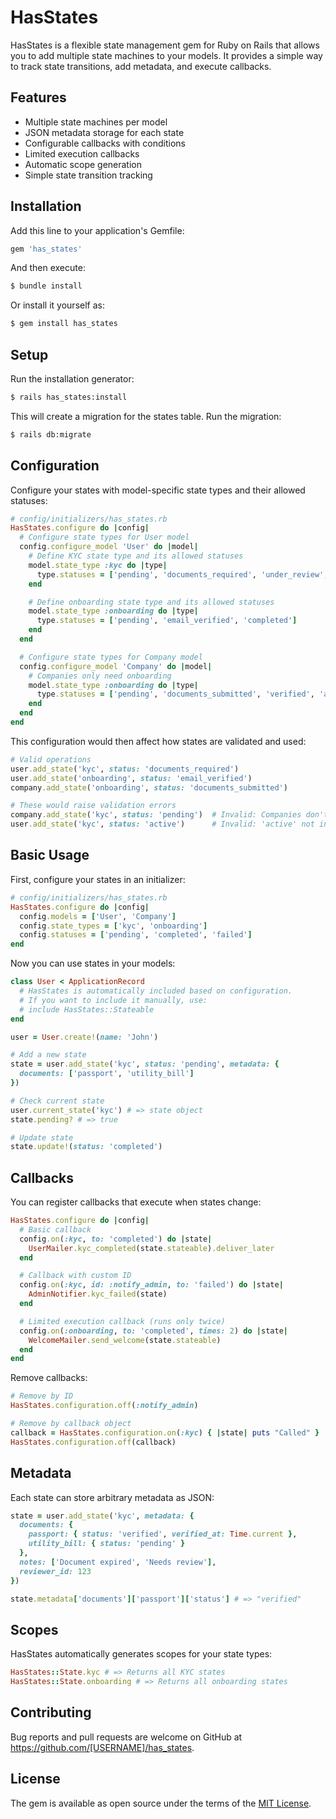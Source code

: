 # HasStates

HasStates is a flexible state management gem for Ruby on Rails that allows you to add multiple state machines to your models. It provides a simple way to track state transitions, add metadata, and execute callbacks.

## Features

- Multiple state machines per model
- JSON metadata storage for each state
- Configurable callbacks with conditions
- Limited execution callbacks
- Automatic scope generation
- Simple state transition tracking

## Installation

Add this line to your application's Gemfile:

```ruby
gem 'has_states'
```

And then execute:
```bash
$ bundle install
```

Or install it yourself as:
```bash
$ gem install has_states
```

## Setup

Run the installation generator:
```bash
$ rails has_states:install
```

This will create a migration for the states table. Run the migration:
```bash
$ rails db:migrate
```

## Configuration

Configure your states with model-specific state types and their allowed statuses:

```ruby
# config/initializers/has_states.rb
HasStates.configure do |config|
  # Configure state types for User model
  config.configure_model 'User' do |model|
    # Define KYC state type and its allowed statuses
    model.state_type :kyc do |type|
      type.statuses = ['pending', 'documents_required', 'under_review', 'approved', 'rejected']
    end

    # Define onboarding state type and its allowed statuses
    model.state_type :onboarding do |type|
      type.statuses = ['pending', 'email_verified', 'completed']
    end
  end

  # Configure state types for Company model
  config.configure_model 'Company' do |model|
    # Companies only need onboarding
    model.state_type :onboarding do |type|
      type.statuses = ['pending', 'documents_submitted', 'verified', 'active']
    end
  end
end
```

This configuration would then affect how states are validated and used:

```ruby
# Valid operations
user.add_state('kyc', status: 'documents_required')
user.add_state('onboarding', status: 'email_verified')
company.add_state('onboarding', status: 'documents_submitted')

# These would raise validation errors
company.add_state('kyc', status: 'pending')  # Invalid: Companies don't have KYC
user.add_state('kyc', status: 'active')      # Invalid: 'active' not in KYC statuses
```

## Basic Usage

First, configure your states in an initializer:

```ruby
# config/initializers/has_states.rb
HasStates.configure do |config|
  config.models = ['User', 'Company']
  config.state_types = ['kyc', 'onboarding']
  config.statuses = ['pending', 'completed', 'failed']
end
```

Now you can use states in your models:

```ruby
class User < ApplicationRecord
  # HasStates is automatically included based on configuration. 
  # If you want to include it manually, use:
  # include HasStates::Stateable
end

user = User.create!(name: 'John')

# Add a new state
state = user.add_state('kyc', status: 'pending', metadata: { 
  documents: ['passport', 'utility_bill']
})

# Check current state
user.current_state('kyc') # => state object
state.pending? # => true

# Update state
state.update!(status: 'completed')
```

## Callbacks

You can register callbacks that execute when states change:

```ruby
HasStates.configure do |config|
  # Basic callback
  config.on(:kyc, to: 'completed') do |state|
    UserMailer.kyc_completed(state.stateable).deliver_later
  end

  # Callback with custom ID
  config.on(:kyc, id: :notify_admin, to: 'failed') do |state|
    AdminNotifier.kyc_failed(state)
  end

  # Limited execution callback (runs only twice)
  config.on(:onboarding, to: 'completed', times: 2) do |state|
    WelcomeMailer.send_welcome(state.stateable)
  end
end
```

Remove callbacks:
```ruby
# Remove by ID
HasStates.configuration.off(:notify_admin)

# Remove by callback object
callback = HasStates.configuration.on(:kyc) { |state| puts "Called" }
HasStates.configuration.off(callback)
```

## Metadata

Each state can store arbitrary metadata as JSON:

```ruby
state = user.add_state('kyc', metadata: {
  documents: {
    passport: { status: 'verified', verified_at: Time.current },
    utility_bill: { status: 'pending' }
  },
  notes: ['Document expired', 'Needs review'],
  reviewer_id: 123
})

state.metadata['documents']['passport']['status'] # => "verified"
```

## Scopes

HasStates automatically generates scopes for your state types:

```ruby
HasStates::State.kyc # => Returns all KYC states
HasStates::State.onboarding # => Returns all onboarding states
```

## Contributing

Bug reports and pull requests are welcome on GitHub at https://github.com/[USERNAME]/has_states.

## License

The gem is available as open source under the terms of the [MIT License](https://opensource.org/licenses/MIT).


